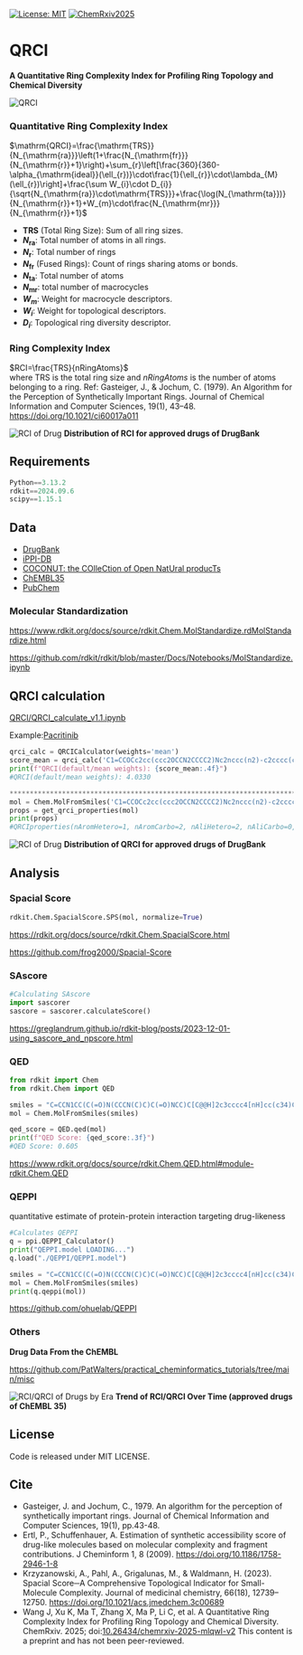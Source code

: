 [![License: MIT](https://img.shields.io/badge/License-MIT-yellow)](https://github.com/AspirinCode/QRCI)
[![ChemRxiv2025](https://img.shields.io/badge/ChemRxiv-10.26434%2Fchemrxiv--2025--mlqwl--v2-green)](https://doi.org/10.26434/chemrxiv-2025-mlqwl-v2)


# QRCI

**A Quantitative Ring Complexity Index for Profiling Ring Topology and Chemical Diversity** 

![QRCI](https://github.com/AspirinCode/qrci/blob/main/figures/qrci_cover.png)

### Quantitative Ring Complexity Index

$\mathrm{QRCI}=\frac{\mathrm{TRS}}{N_{\mathrm{ra}}}\left(1+\frac{N_{\mathrm{fr}}}{N_{\mathrm{r}}+1}\right)+\sum_{r}\left[\frac{360}{360-\alpha_{\mathrm{ideal}}(\ell_{r})}\cdot\frac{1}{\ell_{r}}\cdot\lambda_{M}(\ell_{r})\right]+\frac{\sum W_{i}\cdot D_{i}}{\sqrt{N_{\mathrm{ra}}\cdot\mathrm{TRS}}}+\frac{\log(N_{\mathrm{ta}})}{N_{\mathrm{r}}+1}+W_{m}\cdot\frac{N_{\mathrm{mr}}}{N_{\mathrm{r}}+1}$  

* **TRS** (Total Ring Size): Sum of all ring sizes.
* **$N_{\mathrm{ra}}$**: Total number of atoms in all rings.
* **$N_{\mathrm{r}}$**: Total number of rings
* **$N_{\mathrm{fr}}$** (Fused Rings): Count of rings sharing atoms or bonds.
* **$N_{\mathrm{ta}}$**: Total number of atoms
* **$N_{\mathrm{mr}}$**: total number of macrocycles
* **$W_{m}$**: Weight for macrocycle descriptors.
* **$W_{i}$**: Weight for topological descriptors.
* **$D_{i}$**: Topological ring diversity descriptor.


### Ring Complexity Index
$RCI=\frac{TRS}{nRingAtoms}$  
where TRS is the total ring size and $nRingAtoms$ is the number of atoms belonging to a ring.
Ref: Gasteiger, J., & Jochum, C. (1979). An Algorithm for the Perception of Synthetically Important Rings. Journal of Chemical Information and Computer Sciences, 19(1), 43–48. https://doi.org/10.1021/ci60017a011  

![RCI of Drug](https://github.com/AspirinCode/QRCI/blob/main/figures/drugbank5.1.13_apvd_r1r10w900_rci_histdist.png)
**Distribution of RCI for approved drugs of DrugBank**

## Requirements
```python
Python==3.13.2
rdkit==2024.09.6
scipy==1.15.1
```

## Data

* [DrugBank](https://go.drugbank.com/)  
* [iPPI-DB](https://ippidb.pasteur.fr/)  
* [COCONUT: the COlleCtion of Open NatUral producTs](https://coconut.naturalproducts.net/)  
* [ChEMBL35](https://www.ebi.ac.uk/chembl/)
* [PubChem](https://pubchem.ncbi.nlm.nih.gov/)  


### Molecular Standardization

https://www.rdkit.org/docs/source/rdkit.Chem.MolStandardize.rdMolStandardize.html

https://github.com/rdkit/rdkit/blob/master/Docs/Notebooks/MolStandardize.ipynb



## QRCI calculation
[QRCI/QRCI_calculate_v1.1.ipynb](https://github.com/AspirinCode/QRCI/blob/main/QRCI/QRCI_calculate_v1.1.ipynb)  

Example:[Pacritinib](https://go.drugbank.com/drugs/DB11697)  


```python
qrci_calc = QRCICalculator(weights='mean')
score_mean = qrci_calc('C1=CCOCc2cc(ccc2OCCN2CCCC2)Nc2nccc(n2)-c2cccc(c2)COC1')
print(f"QRCI(default/mean weights): {score_mean:.4f}")
#QRCI(default/mean weights): 4.0330

***************************************************************************************
mol = Chem.MolFromSmiles('C1=CCOCc2cc(ccc2OCCN2CCCC2)Nc2nccc(n2)-c2cccc(c2)COC1')
props = get_qrci_properties(mol)
print(props)
#QRCIproperties(nAromHetero=1, nAromCarbo=2, nAliHetero=2, nAliCarbo=0, nSatHetero=1, nSatCarbo=0, nMacrocycles=1)

```

![RCI of Drug](https://github.com/AspirinCode/QRCI/blob/main/figures/drugbank5.1.13_apvd_r1r10w900_qrci_histdist.png)
**Distribution of QRCI for approved drugs of DrugBank**

## Analysis

### Spacial Score

```python
rdkit.Chem.SpacialScore.SPS(mol, normalize=True)
```

https://rdkit.org/docs/source/rdkit.Chem.SpacialScore.html  

https://github.com/frog2000/Spacial-Score  


### SAscore

```python
#Calculating SAscore
import sascorer
sascore = sascorer.calculateScore()
```

https://greglandrum.github.io/rdkit-blog/posts/2023-12-01-using_sascore_and_npscore.html


### QED

```python
from rdkit import Chem
from rdkit.Chem import QED

smiles = "C=CCN1CC(C(=O)N(CCCN(C)C)C(=O)NCC)C[C@@H]2c3cccc4[nH]cc(c34)C[C@H]21"
mol = Chem.MolFromSmiles(smiles)

qed_score = QED.qed(mol)
print(f"QED Score: {qed_score:.3f}")
#QED Score: 0.605
```

https://www.rdkit.org/docs/source/rdkit.Chem.QED.html#module-rdkit.Chem.QED


### QEPPI
quantitative estimate of protein-protein interaction targeting drug-likeness  

```python
#Calculates QEPPI
q = ppi.QEPPI_Calculator()
print("QEPPI.model LOADING...")
q.load("./QEPPI/QEPPI.model")

smiles = "C=CCN1CC(C(=O)N(CCCN(C)C)C(=O)NCC)C[C@@H]2c3cccc4[nH]cc(c34)C[C@H]21"
mol = Chem.MolFromSmiles(smiles)
print(q.qeppi(mol))
```

https://github.com/ohuelab/QEPPI  



### Others

**Drug Data From the ChEMBL**

https://github.com/PatWalters/practical_cheminformatics_tutorials/tree/main/misc

![RCI/QRCI of Drugs by Era](https://github.com/AspirinCode/QRCI/blob/main/figures/drug2025_by_year_rci_qrci_Trend_1year_dist.png)
**Trend of RCl/QRCl Over Time (approved drugs of ChEMBL 35)**

## License
Code is released under MIT LICENSE.


## Cite

* Gasteiger, J. and Jochum, C., 1979. An algorithm for the perception of synthetically important rings. Journal of Chemical Information and Computer Sciences, 19(1), pp.43-48.
* Ertl, P., Schuffenhauer, A. Estimation of synthetic accessibility score of drug-like molecules based on molecular complexity and fragment contributions. J Cheminform 1, 8 (2009). https://doi.org/10.1186/1758-2946-1-8
* Krzyzanowski, A., Pahl, A., Grigalunas, M., & Waldmann, H. (2023). Spacial Score─A Comprehensive Topological Indicator for Small-Molecule Complexity. Journal of medicinal chemistry, 66(18), 12739–12750. https://doi.org/10.1021/acs.jmedchem.3c00689
* Wang J, Xu K, Ma T, Zhang X, Ma P, Li  C, et al. A Quantitative Ring Complexity Index for Profiling Ring Topology and Chemical Diversity. ChemRxiv. 2025; doi:[10.26434/chemrxiv-2025-mlqwl-v2](https://doi.org/10.26434/chemrxiv-2025-mlqwl-v2)  This content is a preprint and has not been peer-reviewed.





